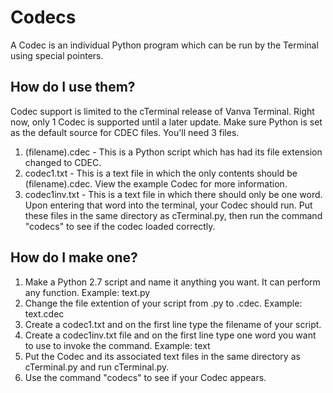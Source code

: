 # Codecs
A Codec is an individual Python program which can be run by the Terminal using special pointers.

## How do I use them?
Codec support is limited to the cTerminal release of Vanva Terminal. Right now, only 1 Codec is supported until a later update.
Make sure Python is set as the default source for CDEC files.
You'll need 3 files.
1. (filename).cdec - This is a Python script which has had its file extension changed to CDEC.
2. codec1.txt - This is a text file in which the only contents should be (filename).cdec. View the example Codec for more information.
3. codec1inv.txt - This is a text file in which there should only be one word. Upon entering that word into the terminal, your Codec should run.
Put these files in the same directory as cTerminal.py, then run the command "codecs" to see if the codec loaded correctly.

## How do I make one?
1. Make a Python 2.7 script and name it anything you want. It can perform any function. Example: text.py
2. Change the file extention of your script from .py to .cdec. Example: text.cdec
3. Create a codec1.txt and on the first line type the filename of your script.
4. Create a codec1inv.txt file and on the first line type one word you want to use to invoke the command. Example: text
5. Put the Codec and its associated text files in the same directory as cTerminal.py and run cTerminal.py.
6. Use the command "codecs" to see if your Codec appears.
